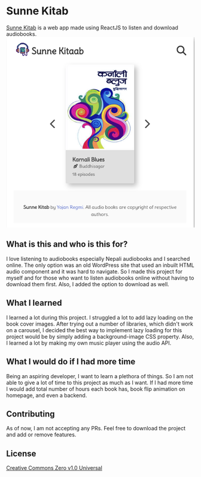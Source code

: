 # Sunne Kitab

[Sunne Kitab](https://sunnekitab.netlify.app) is a web app made using ReactJS to listen and download audiobooks.
![App Homepage](https://github.com/DevYojan/sunneKitab/blob/master/public/homepage.png?raw=true)
 

## What is this and who is this for?
I love listening to audiobooks especially Nepali audiobooks and I searched online. The only option was an old WordPress site that used an inbuilt HTML audio component and it was hard to navigate. So I made this project for myself and for those who want to listen audiobooks online without having to download them first. Also, I added the option to download as well.

## What I learned
I learned a lot during this project. I struggled a lot to add lazy loading on the book cover images. After trying out a number of libraries, which didn't work on a carousel, I decided the best way to implement lazy loading for this project would be by simply adding a background-image CSS property. Also, I learned a lot by making my own music player using the audio API.

## What I would do if I had more time
Being an aspiring developer, I want to learn a plethora of things. So I am not able to give a lot of time to this project as much as I want. If I had more time I would add total number of hours each book has, book flip animation on homepage, and even a backend.

## Contributing

As of now, I am not accepting any PRs. Feel free to download the project and add or remove features.

## License

[Creative Commons Zero v1.0 Universal](http://creativecommons.org/licenses/by/1.0/)